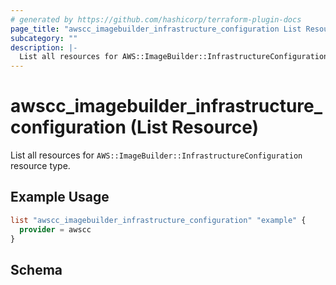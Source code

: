 ```yaml
---
# generated by https://github.com/hashicorp/terraform-plugin-docs
page_title: "awscc_imagebuilder_infrastructure_configuration List Resource - terraform-provider-awscc"
subcategory: ""
description: |-
  List all resources for AWS::ImageBuilder::InfrastructureConfiguration resource type.
---
```


# awscc_imagebuilder_infrastructure_configuration (List Resource)

List all resources for `AWS::ImageBuilder::InfrastructureConfiguration` resource type.

## Example Usage

```terraform
list "awscc_imagebuilder_infrastructure_configuration" "example" {
  provider = awscc
}
```

<!-- schema generated by tfplugindocs -->
## Schema
